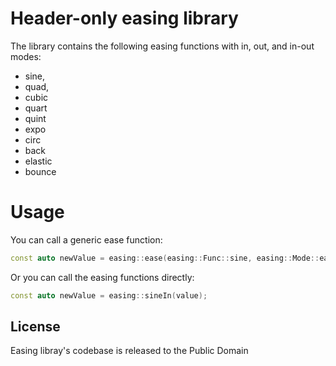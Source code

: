 # Header-only easing library

The library contains the following easing functions with in, out, and in-out modes:

* sine,
* quad,
* cubic
* quart
* quint
* expo
* circ
* back
* elastic
* bounce

# Usage

You can call a generic ease function:

```cpp
const auto newValue = easing::ease(easing::Func::sine, easing::Mode::easeIn, value);
```

Or you can call the easing functions directly:

```cpp
const auto newValue = easing::sineIn(value);
```

## License

Easing libray's codebase is released to the Public Domain